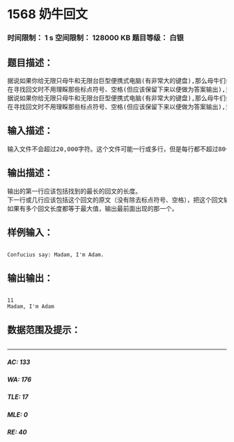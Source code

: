# 1568 奶牛回文   
### 时间限制： 1 s     空间限制： 128000 KB     题目等级： 白银  
## 题目描述：  

<pre>
据说如果你给无限只母牛和无限台巨型便携式电脑(有非常大的键盘),那么母牛们会制造出世上最棒的回文。你的工作就是去寻找这些牛制造的奇观(最棒的回文)。
在寻找回文时不用理睬那些标点符号、空格(但应该保留下来以便做为答案输出),只用考虑字母'A'-'Z'和'a'-'z'。要你寻找的最长的回文的文章是一个不超过20,000个字符的字符串。我们将保证最长的回文不会超过2,000个字符(在除去标点符号、空格之前)。
据说如果你给无限只母牛和无限台巨型便携式电脑(有非常大的键盘),那么母牛们会制造出世上最棒的回文。你的工作就是去寻找这些牛制造的奇观(最棒的回文)。
在寻找回文时不用理睬那些标点符号、空格(但应该保留下来以便做为答案输出),只用考虑字母'A'-'Z'和'a'-'z'。要你寻找的最长的回文的文章是一个不超过20,000个字符的字符串。我们将保证最长的回文不会超过2,000个字符(在除去标点符号、空格之前)。
</pre>
  
  
## 输入描述：  

<pre>
输入文件不会超过20,000字符。这个文件可能一行或多行，但是每行都不超过80个字符(不包括最后的换行符)。
</pre>
  
  
## 输出描述：  

<pre>
输出的第一行应该包括找到的最长的回文的长度。
下一行或几行应该包括这个回文的原文（没有除去标点符号、空格），把这个回文输出到一行或多行（如果回文中包括换行符）。
如果有多个回文长度都等于最大值，输出最前面出现的那一个。
</pre>
  
  
## 样例输入：  

<pre><code>
Confucius say: Madam, I'm Adam.
</code></pre>
  
  
## 输出输出：  

<pre><code>
11
Madam, I'm Adam
</code></pre>
  
  
## 数据范围及提示：  

<pre>
</pre>
  
  
***  

##### AC: 133  
##### WA: 176  
##### TLE: 17  
##### MLE: 0  
##### RE: 40  
